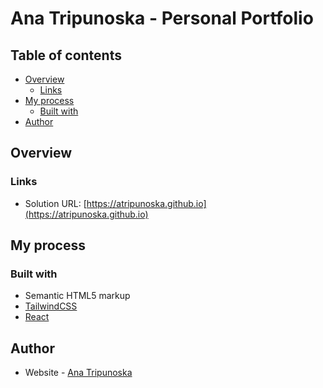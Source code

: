 # Ana Tripunoska - Personal Portfolio

## Table of contents

- [Overview](#overview)
  - [Links](#links)
- [My process](#my-process)
  - [Built with](#built-with)
- [Author](#author)

## Overview

### Links

- Solution URL: [https://atripunoska.github.io](https://atripunoska.github.io)

## My process

### Built with

- Semantic HTML5 markup
- [TailwindCSS](https://tailwindcss.com/)
- [React](https://reactjs.org/)

## Author

- Website - [Ana Tripunoska](https://atripunoska.github.io/)
